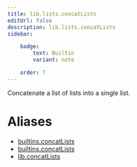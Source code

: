 ```yaml
---
title: lib.lists.concatLists
editUrl: false
description: lib.lists.concatLists
sidebar:

    badge:
        text: Builtin
        variant: note

    order: 7
---
```


Concatenate a list of lists into a single list.


# Aliases

- [builtins.concatLists](/nix-doc-comments/reference/builtins/builtins-concatlists)
- [builtins.concatLists](/nix-doc-comments/reference/builtins/builtins-concatlists)
- [lib.concatLists](/nix-doc-comments/reference/lib/lib-concatlists)


